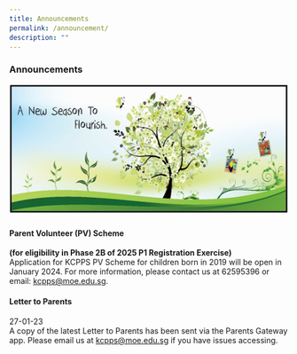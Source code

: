 ```yaml
---
title: Announcements
permalink: /announcement/
description: ""
---
```

### Announcements

![](/images/A%20new%20season%20to%20flourish%20banner.png)

#### Parent Volunteer (PV) Scheme
**(for eligibility in Phase 2B of 2025 P1 Registration Exercise)**
<br>Application for KCPPS PV Scheme for children born in 2019 will be open in January 2024. For more information, please contact us at 62595396 or email: kcpps@moe.edu.sg.

#### Letter to Parents		 
27-01-23<br>
A copy of the latest Letter to Parents has been sent via the Parents Gateway app. Please email us at [kcpps@moe.edu.sg](mailto:kcpps@moe.edu.sg) if you have issues accessing.